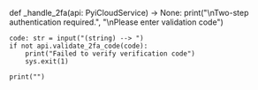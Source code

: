 def _handle_2fa(api: PyiCloudService) -> None:
    print("\nTwo-step authentication required.", "\nPlease enter validation code")

    code: str = input("(string) --> ")
    if not api.validate_2fa_code(code):
        print("Failed to verify verification code")
        sys.exit(1)

    print("")